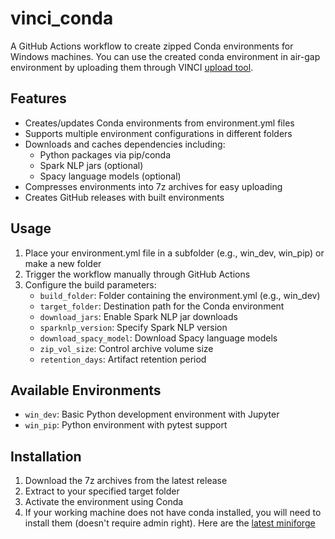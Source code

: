 # vinci_conda

A GitHub Actions workflow to create zipped Conda environments for Windows machines. You can use the created conda environment in air-gap environment by uploading them through VINCI [upload tool](https://vaww.vinci.med.va.gov/WebApps/VCFileTransfer/Upload).

## Features

- Creates/updates Conda environments from environment.yml files
- Supports multiple environment configurations in different folders
- Downloads and caches dependencies including:
  - Python packages via pip/conda
  - Spark NLP jars (optional)
  - Spacy language models (optional)
- Compresses environments into 7z archives for easy uploading
- Creates GitHub releases with built environments

## Usage

1. Place your environment.yml file in a subfolder (e.g., win_dev, win_pip) or make a new folder
2. Trigger the workflow manually through GitHub Actions
3. Configure the build parameters:
   - `build_folder`: Folder containing the environment.yml (e.g., win_dev)
   - `target_folder`: Destination path for the Conda environment
   - `download_jars`: Enable Spark NLP jar downloads
   - `sparknlp_version`: Specify Spark NLP version
   - `download_spacy_model`: Download Spacy language models
   - `zip_vol_size`: Control archive volume size
   - `retention_days`: Artifact retention period

## Available Environments

- `win_dev`: Basic Python development environment with Jupyter
- `win_pip`: Python environment with pytest support

## Installation

1. Download the 7z archives from the latest release
2. Extract to your specified target folder
3. Activate the environment using Conda
4. If your working machine does not have conda installed, you will need to install them (doesn't require admin right). Here are the [latest miniforge](https://conda-forge.org/download/)